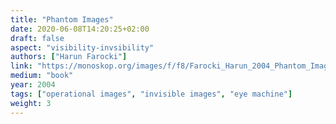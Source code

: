 ```yaml
---
title: "Phantom Images"
date: 2020-06-08T14:20:25+02:00
draft: false
aspect: "visibility-invsibility"
authors: ["Harun Farocki"]
link: "https://monoskop.org/images/f/f8/Farocki_Harun_2004_Phantom_Images.pdf"
medium: "book"
year: 2004
tags: ["operational images", "invisible images", "eye machine"]
weight: 3
---
```

